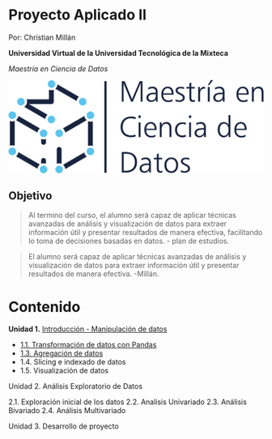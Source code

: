 # Proyecto Aplicado II

Por: Christian Millán

**Universidad Virtual de la Universidad Tecnológica de la Mixteca**

*Maestría en Ciencia de Datos*


![mcd](mcd.png)

## Objetivo 

> Al termino del curso, el alumno será capaz de aplicar técnicas avanzadas de análisis y visualización de datos para extraer información útil y presentar resultados de manera efectiva, facilitando lo toma de decisiones basadas en datos. - plan de estudios.

> El alumno será capaz de aplicar técnicas avanzadas de análisis y visualización de datos para extraer información útil y presentar resultados de manera efectiva.  -Millán.

# Contenido

**Unidad 1.** [Introducción - Manipulación de datos](./1-intro/README.md)
- [1.1. Transformación de datos con Pandas](./1-intro/1-1-sort_filter/README.md)
- [1.3. Agregación de datos]()
- 1.4. Slicing e indexado de datos
- 1.5. Visualización de datos

Unidad 2. Análisis Exploratorio de Datos

2.1. Exploración inicial de los datos
2.2. Analisis Univariado
2.3. Análisis Bivariado
2.4. Análisis Multivariado

Unidad 3. Desarrollo de proyecto 